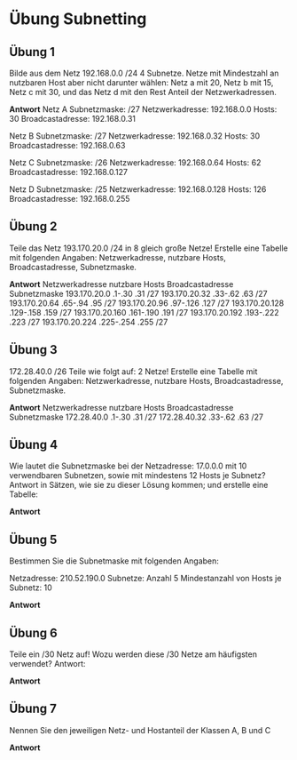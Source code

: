 # Übung Subnetting

## Übung 1

Bilde aus dem Netz 192.168.0.0 /24 4 Subnetze. Netze mit Mindestzahl an nutzbaren Host aber nicht darunter wählen: Netz a mit 20, Netz b mit 15, Netz c mit 30, und das Netz d mit den Rest Anteil der Netzwerkadressen.

**Antwort**
Netz A 
Subnetzmaske: /27
Netzwerkadresse: 192.168.0.0
Hosts: 30
Broadcastadresse: 192.168.0.31

Netz B
Subnetzmaske: /27
Netzwerkadresse: 192.168.0.32
Hosts: 30
Broadcastadresse: 192.168.0.63

Netz C 
Subnetzmaske: /26
Netzwerkadresse: 192.168.0.64
Hosts: 62
Broadcastadresse: 192.168.0.127

Netz D 
Subnetzmaske: /25
Netzwerkadresse: 192.168.0.128
Hosts: 126
Broadcastadresse: 192.168.0.255

## Übung 2

Teile das Netz 193.170.20.0 /24 in 8 gleich große Netze! Erstelle eine Tabelle mit folgenden Angaben:
Netzwerkadresse,               nutzbare Hosts,                    Broadcastadresse,              Subnetzmaske.

**Antwort**
Netzwerkadresse               nutzbare Hosts                    Broadcastadresse              Subnetzmaske
193.170.20.0                  .1-.30                            .31                           /27
193.170.20.32                 .33-.62                           .63                           /27
193.170.20.64                 .65-.94                           .95                           /27
193.170.20.96                 .97-.126                          .127                          /27
193.170.20.128                .129-.158                         .159                          /27
193.170.20.160                .161-.190                         .191                          /27
193.170.20.192                .193-.222                         .223                          /27
193.170.20.224                .225-.254                         .255                          /27

## Übung 3

172.28.40.0 /26 Teile wie folgt auf: 2 Netze!
Erstelle eine Tabelle mit folgenden Angaben:
Netzwerkadresse,               nutzbare Hosts,                    Broadcastadresse,              Subnetzmaske.

**Antwort**
Netzwerkadresse               nutzbare Hosts                    Broadcastadresse              Subnetzmaske
172.28.40.0                   .1-.30                            .31                           /27
172.28.40.32                  .33-.62                           .63                           /27

## Übung 4

Wie lautet die Subnetzmaske bei der Netzadresse: 17.0.0.0 mit 10 verwendbaren Subnetzen, sowie mit mindestens 12 Hosts je Subnetz?
Antwort in Sätzen, wie sie zu dieser Lösung kommen; und erstelle eine Tabelle:

**Antwort**

## Übung 5

Bestimmen Sie die Subnetmaske mit folgenden Angaben:

Netzadresse: 210.52.190.0
Subnetze: Anzahl 5
Mindestanzahl von Hosts je Subnetz: 10

**Antwort**

## Übung 6

Teile  ein /30 Netz auf!    Wozu werden diese /30 Netze am häufigsten verwendet?
Antwort:

**Antwort**

## Übung 7

Nennen Sie den jeweiligen Netz- und Hostanteil der Klassen A, B und C

**Antwort**
